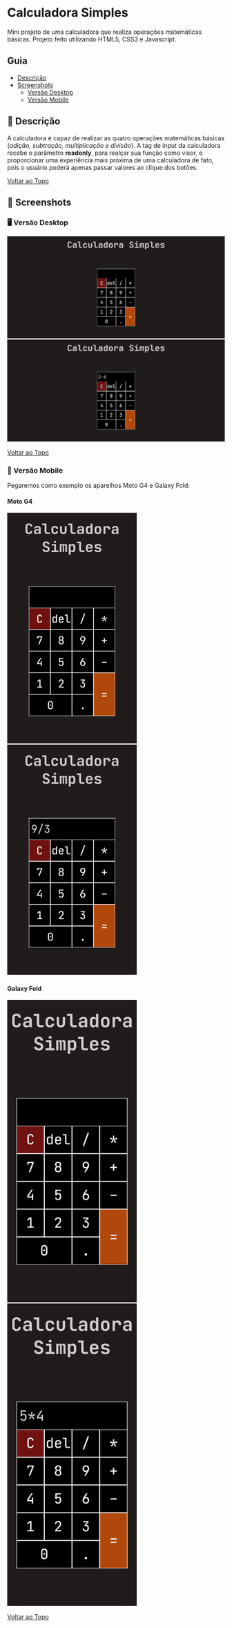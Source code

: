 # Calculadora Simples

Mini projeto de uma calculadora que realiza operações matemáticas básicas. Projeto feito utilizando HTML5, CSS3 e Javascript.

<a name="ancora"></a>
## Guia
- [Descrição](#ancora1)
- [Screenshots](#ancora2)
  - [Versão Desktop](#ancora3)
  - [Versão Mobile](#ancora4)

<a id="ancora1"></a>
## :pushpin: Descrição

A calculadora é capaz de realizar as quatro operações matemáticas básicas (*adição, subtração, multiplicação e divisão*). A tag de input da calculadora recebe o parâmetro **readonly**, para realçar sua função como visor, e proporcionar uma experiência mais próxima de uma calculadora de fato, pois o usuário poderá apenas passar valores ao clique dos botões.

[Voltar ao Topo](#ancora)

<a id="ancora2"></a>
## :camera_flash: Screenshots

<a id="ancora3"></a>
### :desktop_computer: Versão Desktop
![](images/desktop/desktop1.png)
![](images/desktop/desktop2.png)

[Voltar ao Topo](#ancora)

<a id="ancora4"></a>
### :iphone: Versão Mobile
Pegaremos como exemplo os aparelhos Moto G4 e Galaxy Fold:

#### Moto G4
<img src="images/mobile/moto_g4_1.png" width="300" /> <img src="images/mobile/moto_g4_2.png" width="300" />

#### Galaxy Fold
<img src="images/mobile/galaxy_fold_1.png" width="300" /> <img src="images/mobile/galaxy_fold_2.png" width="300" />

[Voltar ao Topo](#ancora)
